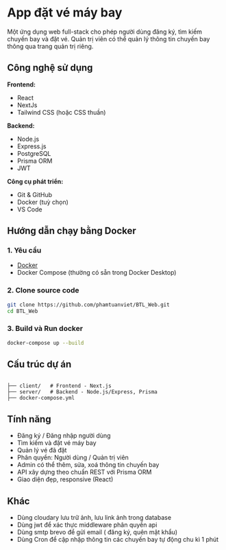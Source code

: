 # App đặt vé máy bay
Một ứng dụng web full-stack cho phép người dùng đăng ký, tìm kiếm chuyến bay và đặt vé. Quản trị viên có thể quản lý thông tin chuyến bay thông qua trang quản trị riêng.
## Công nghệ sử dụng

**Frontend:**

- React
- NextJs
- Tailwind CSS (hoặc CSS thuần)

**Backend:**

- Node.js
- Express.js
- PostgreSQL
- Prisma ORM
- JWT

**Công cụ phát triển:**

- Git & GitHub
- Docker (tuỳ chọn)
- VS Code
## Hướng dẫn chạy bằng Docker

### 1. Yêu cầu

- [Docker](https://www.docker.com/)
- Docker Compose (thường có sẵn trong Docker Desktop)

### 2. Clone source code

```bash
git clone https://github.com/phamtuanviet/BTL_Web.git
cd BTL_Web
```
### 3. Build và Run docker
```bash
docker-compose up --build
```

## Cấu trúc dự án

```

├── client/   # Frontend - Next.js
├── server/   # Backend - Node.js/Express, Prisma
├── docker-compose.yml
```
## Tính năng

- Đăng ký / Đăng nhập người dùng
- Tìm kiếm và đặt vé máy bay
- Quản lý vé đã đặt
- Phân quyền: Người dùng / Quản trị viên
- Admin có thể thêm, sửa, xoá thông tin chuyến bay
- API xây dựng theo chuẩn REST với Prisma ORM
- Giao diện đẹp, responsive (React)

## Khác
- Dùng cloudary lưu trữ ảnh, lưu link ảnh trong database
- Dùng jwt để xác thực middleware phân quyền api
- Dùng smtp brevo để gửi email ( đăng ký, quên mật khẩu)
- Dùng Cron để cập nhập thông tin các chuyến bay tự động chu kì 1 phút